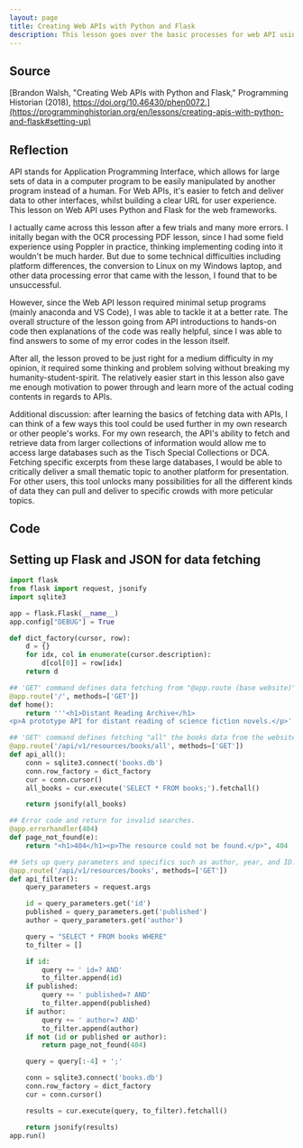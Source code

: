 ```yaml
---
layout: page
title: Creating Web APIs with Python and Flask
description: This lesson goes over the basic processes for web API using Python and Flask, which makes data access easier for users. 
---
```


## Source
[Brandon Walsh, "Creating Web APIs with Python and Flask," Programming Historian (2018), https://doi.org/10.46430/phen0072.](https://programminghistorian.org/en/lessons/creating-apis-with-python-and-flask#setting-up)

## Reflection
API stands for Application Programming Interface, which allows for large sets of data in a computer program to be easily manipulated by another program instead of a human. For Web APIs, it's easier to fetch and deliver data to other interfaces, whilst building a clear URL for user experience. This lesson on Web API uses Python and Flask for the web frameworks. 

I actually came across this lesson after a few trials and many more errors. I initally began with the OCR processing PDF lesson, since I had some field experience using Poppler in practice, thinking implementing coding into it wouldn't be much harder. But due to some technical difficulties including platform differences, the conversion to Linux on my Windows laptop, and other data processing error that came with the lesson, I found that to be unsuccessful. 

However, since the Web API lesson required minimal setup programs (mainly anaconda and VS Code), I was able to tackle it at a better rate. The overall structure of the lesson going from API introductions to hands-on code then explanations of the code was really helpful, since I was able to find answers to some of my error codes in the lesson itself. 

After all, the lesson proved to be just right for a medium difficulty in my opinion, it required some thinking and problem solving without breaking my humanity-student-spirit. The relatively easier start in this lesson also gave me enough motivation to power through and learn more of the actual coding contents in regards to APIs. 

Additional discussion: after learning the basics of fetching data with APIs, I can think of a few ways this tool could be used further in my own research or other people's works. For my own research, the API's ability to fetch and retrieve data from larger collections of information would allow me to access large databases such as the Tisch Special Collections or DCA. Fetching specific excerpts from these large databases, I would be able to critically deliver a small thematic topic to another platform for presentation. For other users, this tool unlocks many possibilities for all the different kinds of data they can pull and deliver to specific crowds with more peticular topics. 

## Code

## Setting up Flask and JSON for data fetching

```python
import flask
from flask import request, jsonify
import sqlite3

app = flask.Flask(__name__)
app.config["DEBUG"] = True

def dict_factory(cursor, row):
    d = {}
    for idx, col in enumerate(cursor.description):
        d[col[0]] = row[idx]
    return d

## 'GET' command defines data fetching from "@app.route (base website)"
@app.route('/', methods=['GET'])
def home():
    return '''<h1>Distant Reading Archive</h1>
<p>A prototype API for distant reading of science fiction novels.</p>'''

## 'GET' command defines fetching "all" the books data from the website in "()" after "@app.route." The "return" line returns data of all the books from JSON.
@app.route('/api/v1/resources/books/all', methods=['GET'])
def api_all():
    conn = sqlite3.connect('books.db')
    conn.row_factory = dict_factory
    cur = conn.cursor()
    all_books = cur.execute('SELECT * FROM books;').fetchall()

    return jsonify(all_books)

## Error code and return for invalid searches.
@app.errorhandler(404)
def page_not_found(e):
    return "<h1>404</h1><p>The resource could not be found.</p>", 404

## Sets up query parameters and specifics such as author, year, and ID.
@app.route('/api/v1/resources/books', methods=['GET'])
def api_filter():
    query_parameters = request.args

    id = query_parameters.get('id')
    published = query_parameters.get('published')
    author = query_parameters.get('author')

    query = "SELECT * FROM books WHERE"
    to_filter = []

    if id:
        query += ' id=? AND'
        to_filter.append(id)
    if published:
        query += ' published=? AND'
        to_filter.append(published)
    if author:
        query += ' author=? AND'
        to_filter.append(author)
    if not (id or published or author):
        return page_not_found(404)

    query = query[:-4] + ';'

    conn = sqlite3.connect('books.db')
    conn.row_factory = dict_factory
    cur = conn.cursor()

    results = cur.execute(query, to_filter).fetchall()

    return jsonify(results)
app.run()
```
